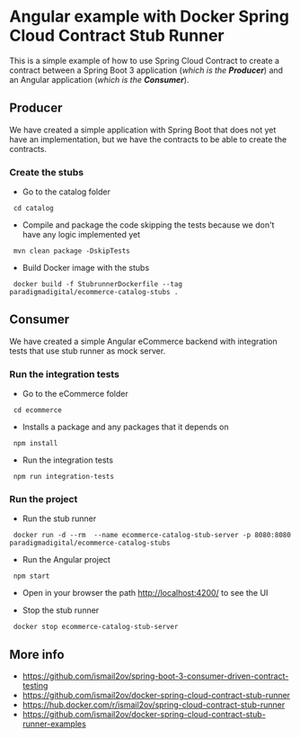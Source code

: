# Angular example with Docker Spring Cloud Contract Stub Runner

This is a simple example of how to use Spring Cloud Contract to create a contract between a Spring Boot 3  application (_which is the **Producer**_) and an Angular application (_which is the **Consumer**_).

## Producer

We have created a simple application with Spring Boot that does not yet have an implementation, but we have the contracts to be able to create the contracts.

### Create the stubs

- Go to the catalog folder
``` shell
 cd catalog
```

- Compile and package the code skipping the tests because we don't have any logic implemented yet
``` shell
 mvn clean package -DskipTests
```

- Build Docker image with the stubs
``` shell
 docker build -f StubrunnerDockerfile --tag paradigmadigital/ecommerce-catalog-stubs .
```


## Consumer
We have created a simple Angular eCommerce backend with integration tests that use stub runner as mock server.

### Run the integration tests

- Go to the eCommerce folder
``` shell
 cd ecommerce
```  

- Installs a package and any packages that it depends on
``` shell
 npm install
```

- Run the integration tests
``` shell
 npm run integration-tests
```

### Run the project

- Run the stub runner
``` shell
 docker run -d --rm  --name ecommerce-catalog-stub-server -p 8080:8080 paradigmadigital/ecommerce-catalog-stubs
```

- Run the Angular project
``` shell
 npm start
```

- Open in your browser the path [http://localhost:4200/](http://localhost:4200/) to see the UI

- Stop the stub runner
``` shell
 docker stop ecommerce-catalog-stub-server
```

## More info
- https://github.com/ismail2ov/spring-boot-3-consumer-driven-contract-testing
- https://github.com/ismail2ov/docker-spring-cloud-contract-stub-runner
- https://hub.docker.com/r/ismail2ov/spring-cloud-contract-stub-runner
- https://github.com/ismail2ov/docker-spring-cloud-contract-stub-runner-examples

